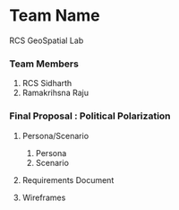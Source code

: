 # Team Name 
RCS GeoSpatial Lab

### Team Members

1. RCS Sidharth
2. Ramakrihsna Raju

### Final Proposal : Political Polarization
1. Persona/Scenario
    1. Persona
    2. Scenario
2. Requirements Document

3. Wireframes






